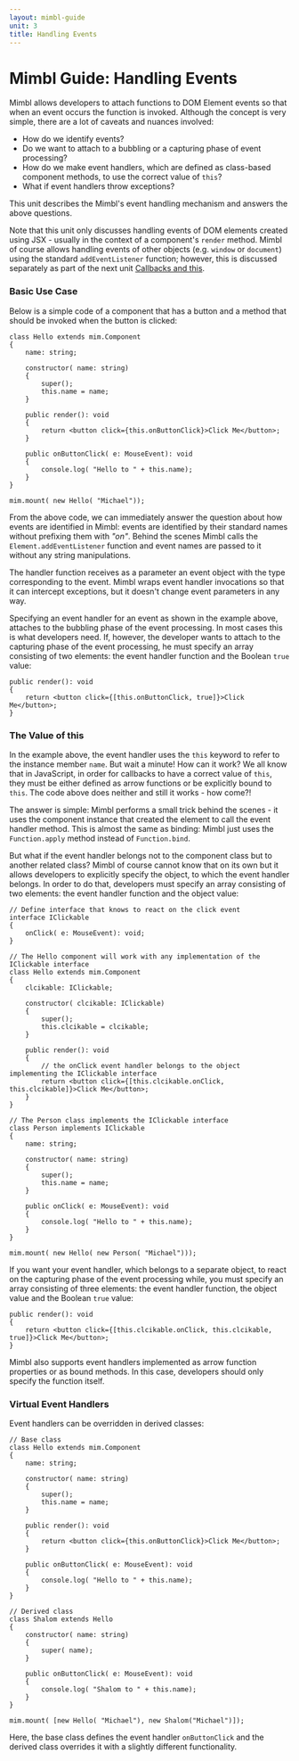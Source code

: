 ```yaml
---
layout: mimbl-guide
unit: 3
title: Handling Events
---
```


# Mimbl Guide: Handling Events
Mimbl allows developers to attach functions to DOM Element events so that when an event occurs the function is invoked. Although the concept is very simple, there are a lot of caveats and nuances involved:

- How do we identify events?
- Do we want to attach to a bubbling or a capturing phase of event processing?
- How do we make event handlers, which are defined as class-based component methods, to use the correct value of `this`?
- What if event handlers throw exceptions?

This unit describes the Mimbl's event handling mechanism and answers the above questions.

Note that this unit only discusses handling events of DOM elements created using JSX - usually in the context of a component's `render` method. Mimbl of course allows handling events of other objects (e.g. `window` or `document`) using the standard `addEventListener` function; however, this is discussed separately as part of the next unit [Callbacks and this](mimbl-guide-callbacks-and-this.html).

### Basic Use Case
Below is a simple code of a component that has a button and a method that should be invoked when the button is clicked:

```tsx
class Hello extends mim.Component
{
    name: string;

    constructor( name: string)
    {
        super();
        this.name = name;
    }

    public render(): void
    {
        return <button click={this.onButtonClick}>Click Me</button>;
    }

    public onButtonClick( e: MouseEvent): void
    {
        console.log( "Hello to " + this.name);
    }
}

mim.mount( new Hello( "Michael"));
```

From the above code, we can immediately answer the question about how events are identified in Mimbl: events are identified by their standard names without prefixing them with *"on"*. Behind the scenes Mimbl calls the `Element.addEventListener` function and event names are passed to it without any string manipulations.

The handler function receives as a parameter an event object with the type corresponding to the event. Mimbl wraps event handler invocations so that it can intercept exceptions, but it doesn't change event parameters in any way.

Specifying an event handler for an event as shown in the example above, attaches to the bubbling phase of the event processing. In most cases this is what developers need. If, however, the developer wants to attach to the capturing phase of the event processing, he must specify an array consisting of two elements: the event handler function and the Boolean `true` value:

```tsx
public render(): void
{
    return <button click={[this.onButtonClick, true]}>Click Me</button>;
}
```

### The Value of this
In the example above, the event handler uses the `this` keyword to refer to the instance member `name`. But wait a minute! How can it work? We all know that in JavaScript, in order for callbacks to have a correct value of `this`, they must be either defined as arrow functions or be explicitly bound to `this`. The code above does neither and still it works - how come?!

The answer is simple: Mimbl performs a small trick behind the scenes - it uses the component instance that created the element to call the event handler method. This is almost the same as binding: Mimbl just uses the `Function.apply` method instead of `Function.bind`.

But what if the event handler belongs not to the component class but to another related class? Mimbl of course cannot know that on its own but it allows developers to explicitly specify the object, to which the event handler belongs. In order to do that, developers must specify an array consisting of two elements: the event handler function and the object value:

```tsx
// Define interface that knows to react on the click event
interface IClickable
{
    onClick( e: MouseEvent): void;
}

// The Hello component will work with any implementation of the IClickable interface
class Hello extends mim.Component
{
    clcikable: IClickable;

    constructor( clcikable: IClickable)
    {
        super();
        this.clcikable = clcikable;
    }

    public render(): void
    {
        // the onClick event handler belongs to the object implementing the IClickable interface
        return <button click={[this.clcikable.onClick, this.clcikable]}>Click Me</button>;
    }
}

// The Person class implements the IClickable interface
class Person implements IClickable
{
    name: string;

    constructor( name: string)
    {
        super();
        this.name = name;
    }

    public onClick( e: MouseEvent): void
    {
        console.log( "Hello to " + this.name);
    }
}

mim.mount( new Hello( new Person( "Michael")));
```

If you want your event handler, which belongs to a separate object, to react on the capturing phase of the event processing while, you must specify an array consisting of three elements: the event handler function, the object value and the Boolean `true` value:

```tsx
public render(): void
{
    return <button click={[this.clcikable.onClick, this.clcikable, true]}>Click Me</button>;
}
```

Mimbl also supports event handlers implemented as arrow function properties or as bound methods. In this case, developers should only specify the function itself.


### Virtual Event Handlers
Event handlers can be overridden in derived classes:

```tsx
// Base class
class Hello extends mim.Component
{
    name: string;

    constructor( name: string)
    {
        super();
        this.name = name;
    }

    public render(): void
    {
        return <button click={this.onButtonClick}>Click Me</button>;
    }

    public onButtonClick( e: MouseEvent): void
    {
        console.log( "Hello to " + this.name);
    }
}

// Derived class
class Shalom extends Hello
{
    constructor( name: string)
    {
        super( name);
    }

    public onButtonClick( e: MouseEvent): void
    {
        console.log( "Shalom to " + this.name);
    }
}

mim.mount( [new Hello( "Michael"), new Shalom("Michael")]);
```

Here, the base class defines the event handler `onButtonClick` and the derived class overrides it with a slightly different functionality.




